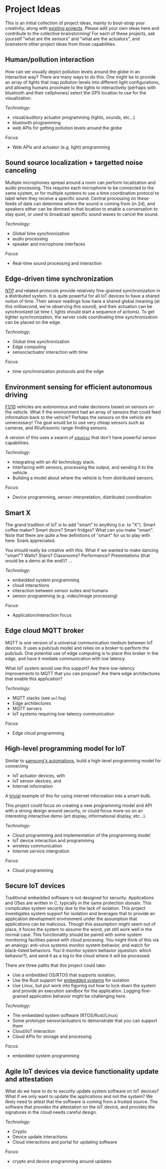 # Project Ideas

This is an initial collection of project ideas, mainly to boot-strap your creativity, along with [existing projects](https://github.com/gwu-iot/collaboration/blob/master/inspiration.md).
Please add your own ideas here and contribute to the collective brainstorming!
For each of these projects, ask yourself "what are the sensors" and "what are the actuators", and brainstorm other project ideas from those capabilities.

## Human/pollution interaction

How can we visually depict pollution levels around the globe in an interactive way?
There are many ways to do this.
One might be to provide an array of lights that map pollution levels into different light configurations, and allowing humans proximate to the lights to interactively (perhaps with bluetooth and their cellphones) select the GPS location to use for the visualization.

*Technology*:
- visual/auditory actuator programming (lights, sounds, etc...)
- bluetooth programming
- web APIs for getting pollution levels around the globe

*Focus*:
- Web APIs and actuator (e.g. light) programming

## Sound source localization + targetted noise canceling

Multiple microphones spread around a room can perform localization and audio processing.
This requires each microphone to be connected to the same system, or for multiple systems to use a time coordination protocol to label when they receive a specific sound.
Central processing on these feeds of data can determine where the sound is coming from (in 2d), and speakers either can be dimmed in that location to enable a conversation to stay quiet, or used to broadcast specific sound waves to cancel the sound.

*Technology*:
- Global time synchronization
- audio processing
- speaker and microphone interfaces

*Focus*:
- Real-time sound processing and interaction

## Edge-driven time synchronization

[NTP](https://en.wikipedia.org/wiki/Network_Time_Protocol) and related protocols provide relatively fine-grained synchronization in a distributed system.
It is quite powerful for all IoT devices to have a shared notion of time.
Their sensor readings how have a shared global meaning (at this millisecond, we're observing this sound), and their actuation can be synchronized (at time *t*, lights should start a sequence of actions).
To get tighter synchronization, the server code coordinating time synchronization can be placed on the edge.

*Technology*:
- Global time synchronization
- Edge computing
- sensor/actuator interaction with time

*Focus*:
- time synchronization protocols and the edge

## Environment sensing for efficient autonomous driving

[F1/10](http://f1tenth.org/) vehicles are autonomous and make decisions based on sensors on the vehicle.
What if the environment had an array of sensors that could feed information back to the vehicle?
Perhaps the sensors on the vehicle are unnecessary!
The goal would be to use very cheap sensors such as cameras, and IR/ultrasonic range-finding sensors.

A version of this uses a swarm of [`edumips`](https://www.youtube.com/watch?v=BIMb8D5RdGA) that don't have powerful sensor capabilities.

*Technology*:
- Integrating with an AV technology stack.
- Interfacing with sensors, processing the output, and sending it to the vehicle.
- Building a model about where the vehicle is from distributed sensors.

*Focus*:
- Device programming, sensor interpretation, distributed coordination

## Smart X

The grand tradition of IoT is to add "smart" to anything (i.e. to "X").
Smart coffee maker?
Smart doors?
Smart fridges?
What can you make "smart".
Note that there are quite a few definitions of "smart" for us to play with here.
Snark appreciated.

You should really be creative with this.
What if we wanted to make dancing "smart"?
Walls?
Stairs?
Classrooms?
Performance?
Presentations (that would be a demo at the end!)?
...

*Technology*:
- embedded system programming
- cloud interactions
- interaction between sensor suites and humans
- sensor programming (e.g. video/image processing)

*Focus*:
- Application/interaction focus

## Edge cloud MQTT broker

MQTT is one version of a universal communication medium between IoT devices.
It uses a pub/sub model and relies on a broker to perform the pub/sub.
One potential use of edge computing is to place this broker in the edge, and have it mediate communication with low latency.

What IoT system would use this support?
Are there low-latency improvements to MQTT that you can propose?
Are there edge architectures that enable this application?

*Technology*:
- MQTT stacks (see `wolfmq`)
- Edge architectures
- MQTT servers
- IoT systems requiring low-latency communication

*Focus*:
- Edge cloud programming

## High-level programming model for IoT

Similar to [samsung's automations](https://smartthings.developer.samsung.com/docs/smartapps/automation.html), build a high-level programming model for connecting

- IoT actuator devices, with
- IoT sensor devices, and 
- Internet information

A [trivial](https://www.youtube.com/watch?v=ycUlqro_QMo&feature=youtu.be) example of this for using internet information into a smart-bulb.

This project could focus on creating a new programming model and API with a strong design around security, or could focus more-so on an interesting interactive demo (art display, informational display, etc...).

*Technology*:
- Cloud programming and implementation of the programming model
- IoT device interaction and programming
- wireless communication
- Internet service intergration

*Focus*:
- Cloud programming

## Secure IoT devices

Traditional embedded software is not designed for security.
Applications and OSes are written in C, typically in the same protection domain.
This complicates system security due to the lack of isolation.
This project investigates system support for isolation and leverages that to provide an application development environment under the assumption that applications can be malicious.
Though this assumption might seem out of place, it forces the system to assume the worst, yet still work well in the normal case.
This functionality should be paired with some system monitoring facilities paired with cloud procesing.
You might think of this via an analogy: anti-virus systems monitor system behavior, and watch for black-listed behaviors.
You'd monitor system behavior (question: which behavior?), and send it as a log to the cloud where it will be processed.

There are three paths that this project could take:

- Use a embedded OS/RTOS that supports isolation,
- Use the Rust support for [embedded systems](https://github.com/rust-embedded/awesome-embedded-rust) for isolation
- Use Linux, but put work into figuring out how to lock down the system and provide an execution sandbox for the application.
    Logging fine-grained application behavior might be challenging here.
    
*Technology*:
- The embedded system software (RTOS/Rust/Linux)
- Some prototype sensor/actuators to demonstrate that you can support them
- Cloud/IoT interaction
- Cloud APIs for storage and processing

*Focus*:
- embedded system programming

## Agile IoT devices via device functionality update and attestation

What do we have to do to security update system software on IoT devices?
What if we only want to update the applications and not the system?
We likely need to attest that the software is coming from a trusted source.
The software that provides the attestation on the IoT device, and provides the signatures in the cloud needs careful design.

*Technology*:
- Crypto
- Device update interactions
- Cloud interactions and portal for updating software

*Focus*:
- crypto and device programming around updates

